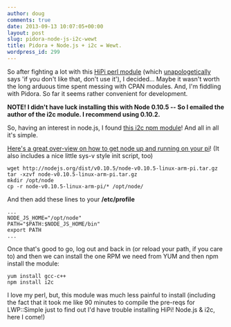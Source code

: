 ```yaml
---
author: doug
comments: true
date: 2013-09-13 10:07:05+00:00
layout: post
slug: pidora-node-js-i2c-wewt
title: Pidora + Node.js + i2c = Wewt.
wordpress_id: 299
---
```


So after fighting a lot with this [HiPi perl module](http://raspberrypi.znix.com/hipidocs/installation.htm) (which [unapologetically](https://rt.cpan.org/Public/Bug/Display.html?id=85108) says 'if you don't like that, don't use it'), I decided... Maybe it wasn't worth the long arduous time spent messing with CPAN modules. And, I'm fiddling with Pidora. So far it seems rather convenient for development.

**NOTE! I didn't have luck installing this with Node 0.10.5 -- So I emailed the author of the i2c module. I recommend using 0.10.2.**

So, having an interest in node.js, I found [this i2c npm module](https://npmjs.org/package/i2c)! And all in all it's simple.

[Here's a great over-view on how to get node up and running on your pi](http://blog.rueedlinger.ch/2013/03/raspberry-pi-and-nodejs-basic-setup/)! (It also includes a nice little sys-v style init script, too)

    
    wget http://nodejs.org/dist/v0.10.5/node-v0.10.5-linux-arm-pi.tar.gz
    tar -xzvf node-v0.10.5-linux-arm-pi.tar.gz 
    mkdir /opt/node
    cp -r node-v0.10.5-linux-arm-pi/* /opt/node/


And then add these lines to your **/etc/profile**

    
    ...
    NODE_JS_HOME="/opt/node"
    PATH="$PATH:$NODE_JS_HOME/bin"
    export PATH
    ...


Once that's good to go, log out and back in (or reload your path, if you care to) and then we can install the one RPM we need from YUM and then npm install the module:

    
    yum install gcc-c++
    npm install i2c


I love my perl, but, this module was much less painful to install (including the fact that it took me like 90 minutes to compile the pre-reqs for LWP::Simple just to find out I'd have trouble installing HiPi! Node.js & i2c, here I come!)
